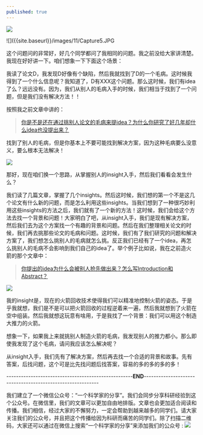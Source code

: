 ```yaml
---
published: true
---
```

![]({{site.baseurl}}/images/11/pexels-pixabay-356079.jpg)


![]({{site.baseurl}}/images/11/Capture5.JPG

这个问题问的非常好，好几个同学都问了我相同的问题。我之前没给大家讲清楚。我现在好好讲一下。咱们想象一下下面这个场景：


我读了论文D，我发现D好像有个缺陷，然后我就找到了D的一个毛病。这时候我得到了一个什么信息呢？我知道了，D有XXX这个问题。那么这时候，我们有idea了么？远远没有。因为，我们从别人的毛病入手的时候，我们相当于找到了一个问题，但是我们没有解决方法！！

按照我之前文章中讲的：

> [你是不是还在通过挑别人论文的毛病来提idea？为什么你研究了好几年却什么idea也没提出来？](https://scientist-with-logic.github.io/%E4%B8%80%E4%B8%AA%E5%A5%BD%E7%9A%84idea%E6%98%AF%E6%80%8E%E4%B9%88%E6%8F%90%E5%87%BA%E6%9D%A5%E7%9A%84-%E4%B8%BA%E4%BB%80%E4%B9%88%E4%BD%A0%E7%A0%94%E7%A9%B6%E4%BA%86%E5%A5%BD%E5%87%A0%E5%B9%B4%E5%8D%B4%E4%BB%80%E4%B9%88%E4%B9%9F%E6%B2%A1%E6%8F%90%E5%87%BA%E6%9D%A5/)


找到了别人的毛病，但是你基本上不要可能找到解决方案，因为这种毛病要么没意义，要么根本无法解决！


![]({{site.baseurl}}/images/11/Capture6.JPG)


那好，现在咱们换一个思路，从掌握别人的insight入手，然后我们看看会发生什么？

我们读了几篇文章，掌握了几个insights。然后这时候，我们想的第一个不是这几个论文有什么新的问题，而是怎么利用这些insights。当我们想到了一种很巧妙利用这些insights的方法之后，我们就有了一个新的方法！这时候，我们会给这个方法去找一个背景和问题！大家明白了吧，从insight入手，我们是现有解决方案，然后我们去为这个方案找一个有趣的背景和问题。然后在我们整理相关论文的时候，我们再去挑那些论文的毛病和问题。这时候，我们有了我们研究的问题和解决方案了，我们想怎么挑别人的毛病就怎么挑。反正我们已经有了一个idea，再怎么挑别人的毛病不会影响到我们自己的idea了。举个例子比如说，我在之前造火箭的那个文章中：

> [你提出的idea为什么会被别人抢先做出来？怎么写Introduction和Abstract？](https://scientist-with-logic.github.io/%E4%B8%BA%E4%BB%80%E4%B9%88%E4%BD%A0%E6%8F%90%E5%87%BA%E7%9A%84idea%E4%BC%9A%E5%92%8C%E5%88%AB%E4%BA%BA%E9%87%8D%E5%90%88-%E6%80%8E%E4%B9%88%E5%86%99introduction%E5%92%8Cabstract/)

![]({{site.baseurl}}/images/11/Capture7.JPG)

我的insight是，现在的火箭回收技术使得我们可以精准地控制火箭的姿态。于是乎我就想，我们是不是可以把火箭回收的过程逆着来一遍，然后我就想到了火箭在空中组装。然后我就想这玩意有啥用，于是我找了一个背景：我们可以用这个制造大推力的火箭。

想象一下，如果我上来就挑别人制造火箭的毛病，我发现别人的推力都小。那么即使我发现了这个毛病，请问我应该怎么解决呢？

从insight入手，我们先有了解决方案，然后再去找一个合适的背景和故事。先有答案，后找问题，这个可是比先找问题后找答案，容易的多的多的多的多！


----------------------------------------------------**END**-----------------------------------------------------------

我们建立了一个微信公众号：“一个科学家的分享”。我们会同步分享科研经验到这个公众号。在微信里，我们的文章可以更加自由地排版。文章也会更加适合阅读和传播。我们相信，经过大家的不懈努力，一定会帮助到越来越多的同学们。请大家关注我们的公众号，并且把这个传播给因为科研而痛苦的同学们。除了扫描二维码，大家还可以通过在微信上搜索“一个科学家的分享”来添加我们的公众号 :
![]({{site.baseurl}}/images/11/Capture4.JPG)
